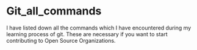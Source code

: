 # Git_all_commands
I have listed down all the commands which I have encountered during my learning process of git. These are necessary if you want to start contributing to Open Source Organizations.
